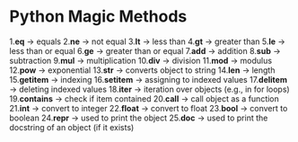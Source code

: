 # Python Magic Methods
1.__eq__ -> equals
2.__ne__ -> not equal
3.__lt__ -> less than
4.__gt__ -> greater than
5.__le__ -> less than or equal
6.__ge__ -> greater than or equal
7.__add__ -> addition
8.__sub__ -> subtraction
9.__mul__ -> multiplication
10.__div__ -> division
11.__mod__ -> modulus
12.__pow__ -> exponential
13.__str__ -> converts object to string
14.__len__ -> length
15.__getitem__ -> indexing
16.__setitem__ -> assigning to indexed values
17.__delitem__ -> deleting indexed values
18.__iter__ -> iteration over objects (e.g., in for loops)
19.__contains__ -> check if item contained
20.__call__ -> call object as a function
21.__int__ -> convert to integer
22.__float__ -> convert to float
23.__bool__ -> convert to boolean
24.__repr__ -> used to print the object
25.__doc__ -> used to print the docstring of an object (if it exists)
